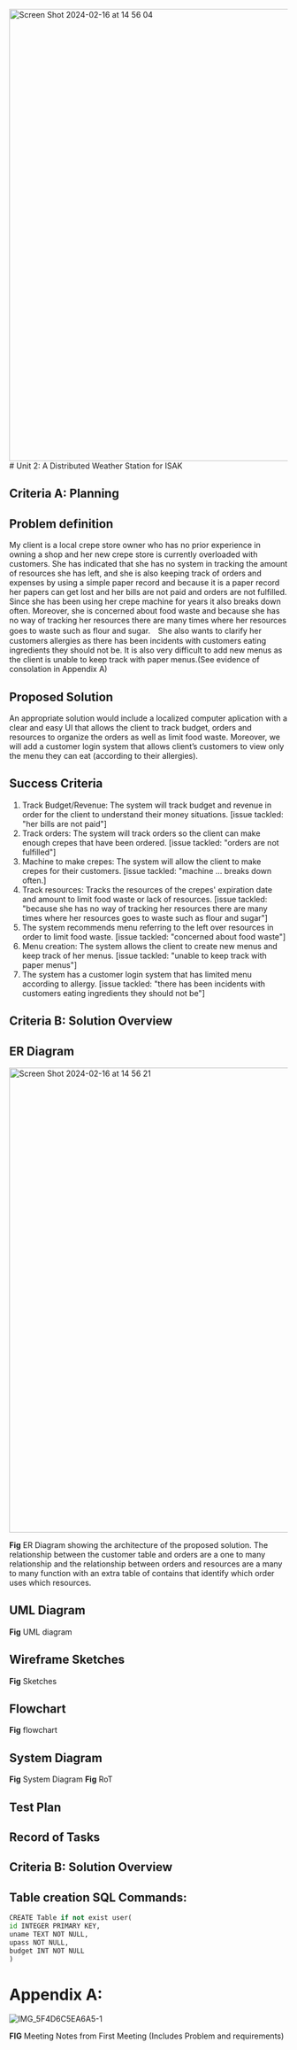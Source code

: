 <img width="817" alt="Screen Shot 2024-02-16 at 14 56 04" src="https://github.com/Yuiko-tsr/unit-3/assets/134657923/01adde71-d9a4-412f-9a41-047041a4582f"># Unit 2: A Distributed Weather Station for ISAK

## Criteria A: Planning

## Problem definition
My client is a local crepe store owner who has no prior experience in owning a shop and her new crepe store is currently overloaded with customers. She has indicated that she has no system in tracking the amount of resources she has left, and she is also keeping track of orders and expenses by using a simple paper record and because it is a paper record her papers can get lost and her bills are not paid and orders are not fulfilled. Since she has been using her crepe machine for years it also breaks down often. Moreover, she is concerned about food waste and because she has no way of tracking her resources there are many times where her resources goes to waste such as flour and sugar.　She also wants to clarify her customers allergies as there has been incidents with customers eating ingredients they should not be. It is also very difficult to add new menus as the client is unable to keep track with paper menus.(See evidence of consolation in Appendix A)

## Proposed Solution
An appropriate solution would include a localized computer aplication with a clear and easy UI that allows the client to track budget, orders and resources to organize the orders as well as limit food waste. Moreover, we will add a customer login system that allows client’s customers to view only the menu they can eat (according to their allergies).

## Success Criteria
1. Track Budget/Revenue: The system will track budget and revenue in order for the client to understand their money situations. [issue tackled: "her bills are not paid"]
2. Track orders: The system will track orders so the client can make enough crepes that have been ordered. [issue tackled: "orders are not fulfilled"]
3. Machine to make crepes: The system will allow the client to make crepes for their customers. [issue tackled: "machine ... breaks down often.]
4. Track resources: Tracks the resources of the crepes' expiration date and amount to limit food waste or lack of resources. [issue tackled: "because she has no way of tracking her resources there are many times where her resources goes to waste such as flour and sugar"]
5. The system recommends menu referring to the left over resources in order to limit food waste. [issue tackled: "concerned about food waste"]
6. Menu creation: The system allows the client to create new menus and keep track of her menus. [issue tackled: "unable to keep track with paper menus"]
7. The system has a customer login system that has limited menu according to allergy. [issue tackled: "there has been incidents with customers eating ingredients they should not be"]

## Criteria B: Solution Overview

## ER Diagram
<img width="840" alt="Screen Shot 2024-02-16 at 14 56 21" src="https://github.com/Yuiko-tsr/unit-3/assets/134657923/2ac6c527-902e-4ae4-aebc-2b3de9f502f8">

**Fig** ER Diagram showing the architecture of the proposed solution. The relationship between the customer table and orders are a one to many relationship and the relationship between orders and resources are a many to many function with an extra table of contains that identify which order uses which resources. 

## UML Diagram
**Fig** UML diagram

## Wireframe Sketches
**Fig** Sketches

## Flowchart
**Fig** flowchart

## System Diagram
**Fig** System Diagram
**Fig** RoT

## Test Plan

## Record of Tasks

## Criteria B: Solution Overview

## Table creation SQL Commands:
```.py
CREATE Table if not exist user(
id INTEGER PRIMARY KEY,
uname TEXT NOT NULL,
upass NOT NULL,
budget INT NOT NULL
)
```

# Appendix A:

![IMG_5F4D6C5EA6A5-1](https://github.com/Yuiko-tsr/unit-3/assets/134657923/9853dab7-5639-4b18-84a0-9289ec571e91)

**FIG** Meeting Notes from First Meeting 
(Includes Problem and requirements)
